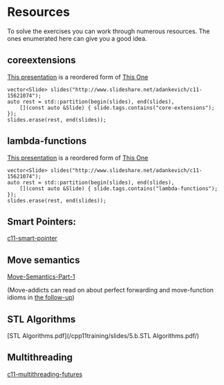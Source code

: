 # Resources

To solve the exercises you can work through numerous resources.  The ones enumerated here
can give you a good idea.


## coreextensions

[This presentation](/cpp11training/slides/1.coreextensions-c11-121213071023-phpapp02-reordered.pptx/) is a reordered form of [This One](http://www.slideshare.net/adankevich/c11-15621074)

    vector<Slide> slides("http://www.slideshare.net/adankevich/c11-15621074");
    auto rest = std::partition(begin(slides), end(slides),
        [](const auto &Slide) { slide.tags.contains("core-extensions"); });
    slides.erase(rest, end(slides));


## lambda-functions

[This presentation](/cpp11training/slides/2.lambdas-c11-121213071023-phpapp02-reordered.pptx/) is a reordered form of [This One](http://www.slideshare.net/adankevich/c11-15621074)

    vector<Slide> slides("http://www.slideshare.net/adankevich/c11-15621074");
    auto rest = std::partition(begin(slides), end(slides),
        [](const auto &Slide) { slide.tags.contains("lambda-functions"); });
    slides.erase(rest, end(slides));


## Smart Pointers:

[c11-smart-pointer](http://www.slideshare.net/mine260309/c11-smart-pointer-50203051)


## Move semantics

[Move-Semantics-Part-1](http://becpp.org/blog/wp-content/uploads/2015/01/Bert-Rodiers-Move-Semantics-Part-1.pptx)

(Move-addicts can read on about perfect forwarding and move-function idioms in [the follow-up](http://becpp.org/blog/wp-content/uploads/2015/01/Bert-Rodiers-Move-Semantics-Part-2.pptx))


## STL Algorithms

[STL Algorithms.pdf](/cpp11training/slides/5.b.STL Algorithms.pdf/)


## Multithreading

[c11-multithreading-futures](http://www.slideshare.net/GlobalLogicUkraine/c11-multithreading-futures)
